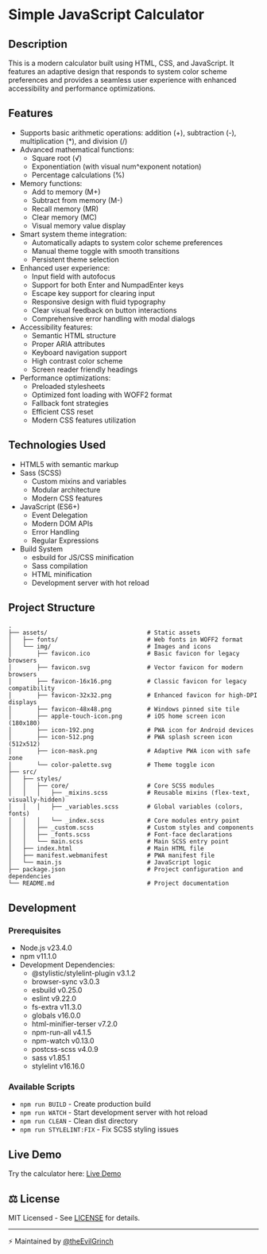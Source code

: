 # Simple JavaScript Calculator

## Description
This is a modern calculator built using HTML, CSS, and JavaScript. It features an adaptive design that responds to system color scheme preferences and provides a seamless user experience with enhanced accessibility and performance optimizations.

## Features
- Supports basic arithmetic operations: addition (+), subtraction (-), multiplication (*), and division (/)
- Advanced mathematical functions:
  - Square root (√)
  - Exponentiation (with visual num^exponent notation)
  - Percentage calculations (%)
- Memory functions:
  - Add to memory (M+)
  - Subtract from memory (M-)
  - Recall memory (MR)
  - Clear memory (MC)
  - Visual memory value display
- Smart system theme integration:
  - Automatically adapts to system color scheme preferences
  - Manual theme toggle with smooth transitions
  - Persistent theme selection
- Enhanced user experience:
  - Input field with autofocus
  - Support for both Enter and NumpadEnter keys
  - Escape key support for clearing input
  - Responsive design with fluid typography
  - Clear visual feedback on button interactions
  - Comprehensive error handling with modal dialogs
- Accessibility features:
  - Semantic HTML structure
  - Proper ARIA attributes
  - Keyboard navigation support
  - High contrast color scheme
  - Screen reader friendly headings
- Performance optimizations:
  - Preloaded stylesheets
  - Optimized font loading with WOFF2 format
  - Fallback font strategies
  - Efficient CSS reset
  - Modern CSS features utilization

## Technologies Used
- HTML5 with semantic markup
- Sass (SCSS)
  - Custom mixins and variables
  - Modular architecture
  - Modern CSS features
- JavaScript (ES6+)
  - Event Delegation
  - Modern DOM APIs
  - Error Handling
  - Regular Expressions
- Build System
  - esbuild for JS/CSS minification
  - Sass compilation
  - HTML minification
  - Development server with hot reload

## Project Structure
```
.
├── assets/                            # Static assets
│   ├── fonts/                         # Web fonts in WOFF2 format
│   └── img/                           # Images and icons
│       ├── favicon.ico                # Basic favicon for legacy browsers
│       ├── favicon.svg                # Vector favicon for modern browsers
│       ├── favicon-16x16.png          # Classic favicon for legacy compatibility
│       ├── favicon-32x32.png          # Enhanced favicon for high-DPI displays
│       ├── favicon-48x48.png          # Windows pinned site tile
│       ├── apple-touch-icon.png       # iOS home screen icon (180x180)
│       ├── icon-192.png               # PWA icon for Android devices
│       ├── icon-512.png               # PWA splash screen icon (512x512)
│       ├── icon-mask.png              # Adaptive PWA icon with safe zone
│       └── color-palette.svg          # Theme toggle icon
├── src/                   
│   ├── styles/            
│   │   ├── core/                      # Core SCSS modules
│   │   │   ├── _mixins.scss           # Reusable mixins (flex-text, visually-hidden)
│   │   │   ├── _variables.scss        # Global variables (colors, fonts)
│   │   │   └── _index.scss            # Core modules entry point
│   │   ├── _custom.scss               # Custom styles and components
│   │   ├── _fonts.scss                # Font-face declarations
│   │   └── main.scss                  # Main SCSS entry point
│   ├── index.html                     # Main HTML file
│   ├── manifest.webmanifest           # PWA manifest file
│   └── main.js                        # JavaScript logic
├── package.json                       # Project configuration and dependencies
└── README.md                          # Project documentation
```

## Development

### Prerequisites
- Node.js v23.4.0
- npm v11.1.0
- Development Dependencies:
  - @stylistic/stylelint-plugin v3.1.2
  - browser-sync v3.0.3
  - esbuild v0.25.0
  - eslint v9.22.0
  - fs-extra v11.3.0
  - globals v16.0.0
  - html-minifier-terser v7.2.0
  - npm-run-all v4.1.5
  - npm-watch v0.13.0
  - postcss-scss v4.0.9
  - sass v1.85.1
  - stylelint v16.16.0

### Available Scripts
- `npm run BUILD` - Create production build
- `npm run WATCH` - Start development server with hot reload
- `npm run CLEAN` - Clean dist directory
- `npm run STYLELINT:FIX` - Fix SCSS styling issues

## Live Demo
Try the calculator here: [Live Demo](https://theevilgrinch.github.io/yetAnotherApp/)

## ⚖️ License

MIT Licensed - See [LICENSE](LICENSE) for details.

---

⚡ Maintained by [@theEvilGrinch](https://github.com/theEvilGrinch)